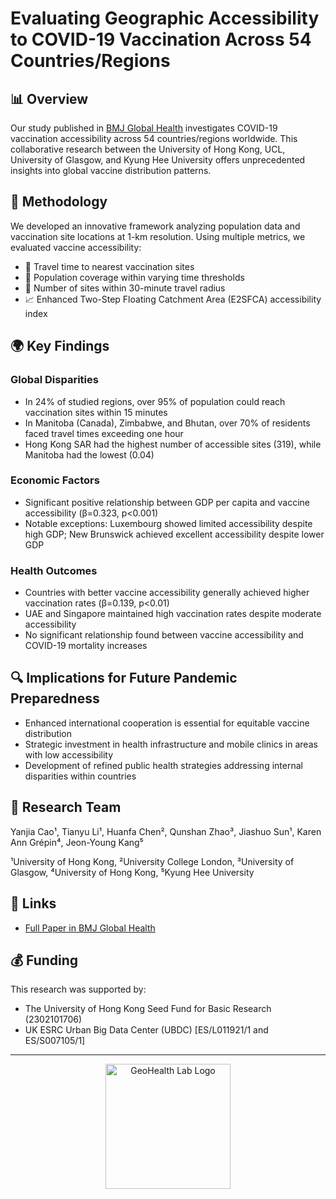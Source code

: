 # Evaluating Geographic Accessibility to COVID-19 Vaccination Across 54 Countries/Regions

## 📊 Overview

Our study published in [BMJ Global Health](https://gh.bmj.com/content/10/2/e017761) investigates COVID-19 vaccination accessibility across 54 countries/regions worldwide. This collaborative research between the University of Hong Kong, UCL, University of Glasgow, and Kyung Hee University offers unprecedented insights into global vaccine distribution patterns.

## 🔬 Methodology

We developed an innovative framework analyzing population data and vaccination site locations at 1-km resolution. Using multiple metrics, we evaluated vaccine accessibility:

- 🚗 Travel time to nearest vaccination sites
- 👥 Population coverage within varying time thresholds
- 🏥 Number of sites within 30-minute travel radius
- 📈 Enhanced Two-Step Floating Catchment Area (E2SFCA) accessibility index

## 🌍 Key Findings

### Global Disparities
- In 24% of studied regions, over 95% of population could reach vaccination sites within 15 minutes
- In Manitoba (Canada), Zimbabwe, and Bhutan, over 70% of residents faced travel times exceeding one hour
- Hong Kong SAR had the highest number of accessible sites (319), while Manitoba had the lowest (0.04)

### Economic Factors
- Significant positive relationship between GDP per capita and vaccine accessibility (β=0.323, p<0.001)
- Notable exceptions: Luxembourg showed limited accessibility despite high GDP; New Brunswick achieved excellent accessibility despite lower GDP

### Health Outcomes
- Countries with better vaccine accessibility generally achieved higher vaccination rates (β=0.139, p<0.01)
- UAE and Singapore maintained high vaccination rates despite moderate accessibility
- No significant relationship found between vaccine accessibility and COVID-19 mortality increases

## 🔍 Implications for Future Pandemic Preparedness

- Enhanced international cooperation is essential for equitable vaccine distribution
- Strategic investment in health infrastructure and mobile clinics in areas with low accessibility
- Development of refined public health strategies addressing internal disparities within countries

## 👥 Research Team

Yanjia Cao¹, Tianyu Li¹, Huanfa Chen², Qunshan Zhao³, Jiashuo Sun¹, Karen Ann Grépin⁴, Jeon-Young Kang⁵

¹University of Hong Kong, ²University College London, ³University of Glasgow, ⁴University of Hong Kong, ⁵Kyung Hee University

## 🔗 Links

- [Full Paper in BMJ Global Health](https://gh.bmj.com/content/10/2/e017761)

## 💰 Funding

This research was supported by:
- The University of Hong Kong Seed Fund for Basic Research (2302101706)
- UK ESRC Urban Big Data Center (UBDC) [ES/L011921/1 and ES/S007105/1]


---

<p align="center">
  <img src="https://github.com/geohealth1017/geohealth-hku/raw/main/logo.png" alt="GeoHealth Lab Logo" width="200"/>
</p>
